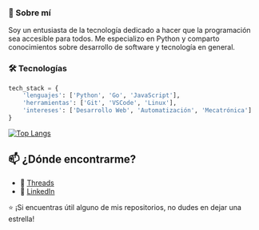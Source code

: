<!-- Áreea de  estadisticas -->


<!-- Contenido del readme -->
### 🚀 Sobre mí

Soy un entusiasta de la tecnología dedicado a hacer que la programación sea accesible para todos. 
Me especializo en Python y comparto conocimientos sobre desarrollo de software y tecnología en general.

### 🛠 Tecnologías

```python
tech_stack = {
    'lenguajes': ['Python', 'Go', 'JavaScript'],
    'herramientas': ['Git', 'VSCode', 'Linux'],
    'intereses': ['Desarrollo Web', 'Automatización', 'Mecatrónica']
}
```

[![Top Langs](https://github-readme-stats.vercel.app/api/top-langs/?username=AugustCoder&layout=compact)](https://github.com/anuraghazra/github-readme-stats)

## 📫 ¿Dónde encontrarme?

- 📱 [Threads](https://www.threads.net/@august.mr26)
- 💼 [LinkedIn](https://www.linkedin.com/in/augusto26py/)

⭐️ ¡Si encuentras útil alguno de mis repositorios, no dudes en dejar una estrella!
